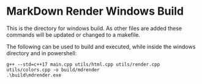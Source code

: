 # MarkDown Render Windows Build

This is the directory for windows build. As other files are added these commands will be updated or changed to a makefile.

The following can be used to build and executed, while inside the windows directory and in powershell:

```PS1
g++ --std=c++17 main.cpp utils/html.cpp utils/render.cpp utils/colors.cpp -o build/mdrender
.\build\mdrender.exe
```